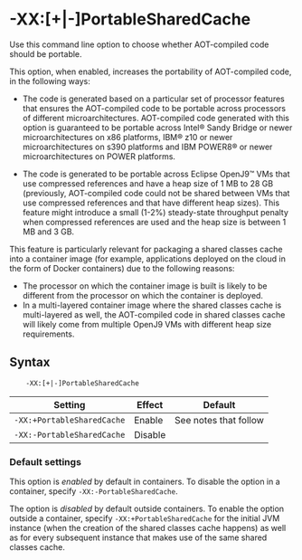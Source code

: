 <!--
* Copyright (c) 2017, 2024 IBM Corp. and others
*
* This program and the accompanying materials are made
* available under the terms of the Eclipse Public License 2.0
* which accompanies this distribution and is available at
* https://www.eclipse.org/legal/epl-2.0/ or the Apache
* License, Version 2.0 which accompanies this distribution and
* is available at https://www.apache.org/licenses/LICENSE-2.0.
*
* This Source Code may also be made available under the
* following Secondary Licenses when the conditions for such
* availability set forth in the Eclipse Public License, v. 2.0
* are satisfied: GNU General Public License, version 2 with
* the GNU Classpath Exception [1] and GNU General Public
* License, version 2 with the OpenJDK Assembly Exception [2].
*
* [1] https://www.gnu.org/software/classpath/license.html
* [2] https://openjdk.org/legal/assembly-exception.html
*
* SPDX-License-Identifier: EPL-2.0 OR Apache-2.0 OR GPL-2.0-only WITH Classpath-exception-2.0 OR GPL-2.0-only WITH OpenJDK-assembly-exception-1.0
-->

# -XX:\[+|-\]PortableSharedCache

Use this command line option to choose whether AOT-compiled code should be portable.

This option, when enabled, increases the portability of AOT-compiled code, in the following ways:

- The code is generated based on a particular set of processor features that ensures the AOT-compiled code to be portable across processors of different microarchitectures. AOT-compiled code generated with this option is guaranteed to be portable across Intel&reg; Sandy Bridge or newer microarchitectures on x86 platforms, IBM&reg; z10 or newer microarchitectures on s390 platforms and IBM POWER8&reg; or newer microarchitectures on POWER platforms.

- The code is generated to be portable across Eclipse OpenJ9&trade; VMs that use compressed references and have a heap size of 1 MB to 28 GB (previously, AOT-compiled code could not be shared between VMs that use compressed references and that have different heap sizes). This feature might introduce a small (1-2%) steady-state throughput penalty when compressed references are used and the heap size is between 1 MB and 3 GB.

This feature is particularly relevant for packaging a shared classes cache into a container image (for example, applications deployed on the cloud in the form of Docker containers) due to the following reasons:
- The processor on which the container image is built is likely to be different from the processor on which the container is deployed. 
- In a multi-layered container image where the shared classes cache is multi-layered as well, the AOT-compiled code in shared classes cache will likely come from multiple OpenJ9 VMs with different heap size requirements.

## Syntax

        -XX:[+|-]PortableSharedCache

| Setting                            | Effect  | Default               |
|------------------------------------|---------|:---------------------:|
| `-XX:+PortableSharedCache`         | Enable  | See notes that follow |
| `-XX:-PortableSharedCache`         | Disable |                       |

### Default settings

This option is _enabled_ by default in containers. To disable the option in a container, specify `-XX:-PortableSharedCache`.

The option is _disabled_ by default outside containers. To enable the option outside a container, specify `-XX:+PortableSharedCache` for the initial JVM instance (when the creation of the shared classes cache happens) as well as for every subsequent instance that makes use of the same shared classes cache.

<!-- ==== END OF TOPIC ==== xxportablesharedcache.md ==== -->
